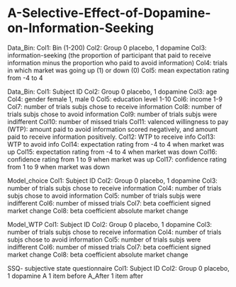 # A-Selective-Effect-of-Dopamine-on-Information-Seeking

Data_Bin:
Col1: Bin (1-200)
Col2: Group 0 placebo, 1 dopamine 
Col3: information-seeking (the proportion of participant that paid to receive information minus the proportion who paid to avoid information)
Col4: trials in which market was going up (1) or down (0)
Col5: mean expectation rating from -4 to 4


Data_Bin:
Col1: Subject ID
Col2: Group 0 placebo, 1 dopamine 
Col3: age
Col4: gender female 1, male 0
Col5: education level 1-10
Col6: income 1-9
Col7: number of trials subjs chose to receive information
Col8: number of trials subjs chose to avoid information
Col9: number of trials subjs were indifferent
Col10: number of missed trials
Col11: valenced willingness to pay (WTP): amount paid to avoid information scored negatively, and amount paid to receive information positively.
Col12: WTP to receive info
Col13: WTP to avoid info
Col14: expectation rating from -4 to 4 when market was up
Col15: expectation rating from -4 to 4 when market was down
Col16: confidence rating from 1 to 9 when market was up
Col17: confidence rating from 1 to 9 when market was down

Model_choice
Col1: Subject ID
Col2: Group 0 placebo, 1 dopamine 
Col3: number of trials subjs chose to receive information
Col4: number of trials subjs chose to avoid information
Col5: number of trials subjs were indifferent
Col6: number of missed trials
Col7: beta coefficient signed market change
Col8: beta coefficient absolute market change

Model_WTP
Col1: Subject ID
Col2: Group 0 placebo, 1 dopamine 
Col3: number of trials subjs chose to receive information
Col4: number of trials subjs chose to avoid information
Col5: number of trials subjs were indifferent
Col6: number of missed trials
Col7: beta coefficient signed market change
Col8: beta coefficient absolute market change

SSQ- subjective state questionnaire
Col1: Subject ID
Col2: Group 0 placebo, 1 dopamine
A 1 item before
A_After 1 item after
